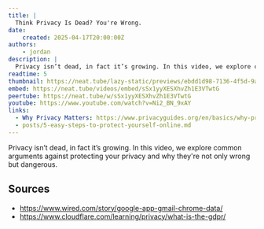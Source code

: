 ```yaml
---
title: |
  Think Privacy Is Dead? You're Wrong.
date:
    created: 2025-04-17T20:00:00Z
authors:
    - jordan
description: |
  Privacy isn’t dead, in fact it’s growing. In this video, we explore common arguments against protecting your privacy and why they're not only wrong but dangerous.
readtime: 5
thumbnail: https://neat.tube/lazy-static/previews/ebdd1d98-7136-4f5d-9a9e-449004ce47d1.jpg
embed: https://neat.tube/videos/embed/sSx1yyXESXhvZh1E3VTwtG
peertube: https://neat.tube/w/sSx1yyXESXhvZh1E3VTwtG
youtube: https://www.youtube.com/watch?v=Ni2_BN_9xAY
links:
  - Why Privacy Matters: https://www.privacyguides.org/en/basics/why-privacy-matters/
  - posts/5-easy-steps-to-protect-yourself-online.md
---
```

Privacy isn’t dead, in fact it’s growing. In this video, we explore common arguments against protecting your privacy and why they're not only wrong but dangerous.

## Sources

- <https://www.wired.com/story/google-app-gmail-chrome-data/>
- <https://www.cloudflare.com/learning/privacy/what-is-the-gdpr/>
